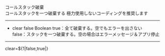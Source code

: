コールスタック破棄  
コールスタックを一つ破棄する
極力使用しないコーディングを推奨します

***
- clear		false	Boolean	true：全て破棄する。空でもエラーを出さない<br/>false：スタックを一つ破棄する。空の場合はエラーメッセージ＆アプリ停止

***
clear=${1|false,true|}
